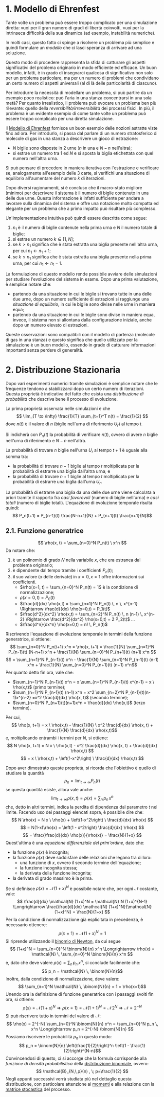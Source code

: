 # 1. Modello di Ehrenfest

Tante volte un problema può essere troppo complicato per una simulazione diretta: vuoi per il gran numero di gradi di libertà coinvolti, vuoi per la intrinseca difficoltà della sua dinamica (ad esempio, instabilità numeriche).

In molti casi, questo fatto ci spinge a risolvere un problema più semplice e quindi formulare un _modello_ che ci lasci speranza di arrivare ad una soluzione.

Questo modo di procedere rappresenta la sfida di catturare gli aspetti significativi del problema originario in modo efficiente ed efficace. Un buon modello, infatti, è in grado di insegnarci qualcosa di significativo non solo per un problema particolare, ma per un numero di problemi che condividano un certo numero di aspetti universali (al di là delle particolarità di ciascuno).

Per introdurre la necessità di modellare un problema, si può partire da un esempio poco realistico: può l'aria in una stanza concentrarsi in una sola metà? Per quanto irrealistico, il problema può evocare un problema ben più rilevante: quello della _reversibilità/irreversibilità_ dei processi fisici. In più, il problema è un evidente esempio di come tante volte un problema può essere troppo complicato per una diretta simulazione.

Il [Modello di Ehrenfest](https://it.wikipedia.org/wiki/Modello_di_Ehrenfest) fornisce un buon esempio delle nozioni astratte viste fino ad ora.
Per introdurlo, si passa dal parlare di un numero stratosferico di molecole di gas in una stanza a descrivere un gioco di estrazione:
- $N$ biglie sono disposte in $2$ urne ($n$ in una e $N-n$ nell'altra);
- si estrae un numero tra $1$ ed $N$ e si sposta la biglia etichettata con quel numero nell'altra urna.

Si può pensare di procedere in maniera iterativa con l'estrazione e verificare se, analogamente all'esempio delle $3$ carte, si verifichi una situazione di equilibrio all'aumentare del numero $k$ di iterazioni.

Dopo diversi ragionamenti, si è concluso che il macro-stato migliore (minimo) per descrivere il sistema è il numero di biglie contenuto in una delle due urne.
Questa informazione è infatti sufficiente per andare a lavorare sulla dinamica del sistema e offre una notazione molto compatta ed elegante per un problema che a primo impatto può risultare più complesso.

Un'implementazione intuitiva può quindi essere descritta come segue:
1. $n_1$ è il numero di biglie contenute nella prima urna e $N$ il numero totale di biglie;
2. si estrae un numero $k \in [1, N]$;
3. se $k > n_1$ significa che è stata estratta una biglia presente nell'altra urna, per cui $n_1 \leftarrow n_1 + 1$;
4. se $k \leq n_1$ significa che è stata estratta una biglia presente nella prima urna, per cui $n_1 \leftarrow n_1 - 1$.

La formulazione di questo modello rende possibile avviare delle simulazioni per studiare l'evoluzione del sistema in esame. Dopo una prima valutazione, è semplice notare che:
- partendo da una situazione in cui le biglie si trovano tutte in una delle due urne, dopo un numero sufficiente di estrazioni si raggiunge una _situazione di equilibrio_, in cui le biglie sono divise nelle urne in maniera equa;
- partendo da una situazione in cui le biglie sono divise in maniera equa, invece, il sistema non si allontana dalla configurazione iniziale, anche dopo un numero elevato di estrazioni.

Queste osservazioni sono compatibili con il modello di partenza (molecole di gas in una stanza) e questo significa che quello utilizzato per la simulazione è un buon modello, essendo in grado di catturare informazioni importanti senza perdere di generalità.

# 2. Distribuzione Stazionaria

Dopo vari esperimenti numerici tramite simulazioni è semplice notare che le frequenze tendono a stabilizzarsi dopo un certo numero di iterazioni. Questa proprietà è indicativa del fatto che esista una _distribuzione di probabilità_ che descriva bene il processo di evoluzione.

La prima proprietà osservata nelle simulazioni è che
$$ \lim_{T \to \infty} \frac{1}{T} \sum_{t=1}^T n(t) = \frac{1}{2} $$
dove $n(t)$ è il valore di $n$ (biglie nell'urna di riferimento $U_r$) al tempo $t$.

Si indicherà con $P_n(t)$ la probabilità di verificare $n(t)$, ovvero di avere $n$ biglie nell'urna di riferimento e $N-n$ nell'altra. 

La probabilità di trovare $n$ biglie nell'urna $U_r$ al tempo $t+1$ è uguale alla somma tra: 
- la probabilità di trovare $n-1$ biglie al tempo $t$ moltiplicata per la probabilità di estrarre una biglia dall'altra urna; e
- la probabilità di trovare $n+1$ biglie al tempo $t$ moltiplicata per la probabilità di estrarre una biglia dall'urna $U_r$.

La probabilità di estrarre una biglia da una delle due urne viene calcolata a priori tramite il rapporto fra _casi favorevoli_ (numero di biglie nell'urna) e _casi totali_ (numero di biglie totali).
L'equazione di evoluzione temporale risulta quindi:
$$ P_n(t+1) = P_{n-1}(t) \frac{N-n+1}{N} + P_{n+1}(t) \frac{n+1}{N}$$
## 2.1. Funzione generatrice
$$ \rho(x, t) = \sum_{n=0}^N P_n(t) \ x^n $$
Da notare che:
1. è un polinomio di grado $N$ nella variabile $x$, che era estranea dal problema originario;
2. è dipendente dal tempo tramite i coefficienti $P_n(t)$;
3. il suo valore (o delle derivate) in $x=0, x=1$ offre informazioni sui coefficienti.
	- $\rho(x=1, t) = \sum_{n=0}^N P_n(t) = 1$ è la condizione di normalizzazione;
	- $\rho(x=0, t) = P_0(t)$ 
	- $\frac{d}{dx} \rho(x,t) = \sum_{n=1}^N P_n(t) \, n \, x^{n-1} \Rightarrow \frac{d}{dx} \rho(x=0,t) = P_1(t)$ 
	- $\frac{d^2}{dx^2} \rho(x,t) = \sum_{n=2}^N P_n(t) \, n (n-1) \, x^{n-2} \Rightarrow \frac{d^2}{dx^2} \rho(x=0,t) = 2 P_2(t)$ 
		...
	- $\frac{d^n}{dx^n} \rho(x=0,t) = n! \, P_n(t)$ 

Riscrivendo l'equazione di evoluzione temporale in termini della funzione generatrice, si ottiene:
$$ \sum_{n=0}^N P_n(t+1) x^n = \rho(x, t+1) = \frac{1}{N} \sum_{n=1}^N P_{n-1}(t) (N-n+1) x^n + \frac{1}{N} \sum_{n=0}^N P_{n+1}(t) (n+1) x^n $$
$$ = \sum_{n=1}^N P_{n-1}(t) x^n - \frac{1}{N} \sum_{n=1}^N P_{n-1}(t) (n-1) x^n + \frac{1}{N} \sum_{n=0}^N P_{n+1}(t) (n+1) x^n$$
Per quanto detto fin ora, vale che:
- $\sum_{n=1}^N P_{n-1}(t) x^n = x \sum_{n=1}^N P_{n-1}(t) x^{n-1} = x \ \rho(x,t)$  (primo termine); 
- $\sum_{n=1}^N P_{n-1}(t) (n-1) x^n = x^2 \sum_{n=2}^N P_{n-1}(t)(n-1)x^{n-2} =x^2 \frac{d}{dx} \rho(x, t)$  (secondo termine);
- $\sum_{n=0}^N P_{n+1}(t)(n+1)x^n = \frac{d}{dx} \rho(x,t)$  (terzo termine).

Per cui, $$ \rho(x, t+1) = x \ \rho(x,t) - \frac{1}{N} \ x^2 \frac{d}{dx} \rho(x, t) + \frac{1}{N} \frac{d}{dx} \rho(x,t)$$
e, moltiplicando entrambi i termini per $N$, si ottiene:
$$ N \rho(x, t+1) = N x \ \rho(x,t) - x^2 \frac{d}{dx} \rho(x, t) + \frac{d}{dx} \rho(x,t) $$
$$ = x \ \rho(x,t) + \left(1-x^2\right) \ \frac{d}{dx} \rho(x,t) $$

Dopo aver dimostrato queste proprietà, si ricorda che l'obiettivo è quello di studiare la quantità $$ p_n = \lim_{t \to \infty}{P_n(t)} $$se questa quantità esiste, allora vale anche: $$ \lim_{t \to \infty}{\rho(x, t)} = \rho(x) = \sum_n \, p_n \, x^n$$che, detto in altri termini, indica la perdita di dipendenza dal parametro $t$ nel limite.
Facendo uso dei passaggi elencati sopra, è possibile dire che:
$$ N \rho(x) = N x \ \rho(x) + \left(1-x^2\right) \ \frac{d}{dx} \rho(x) $$
$$ = N(1-x)\rho(x) = \left(1 - x^2\right) \frac{d}{dx} \rho(x) $$
$$ = \frac{\frac{d}{dx} \rho(x)}{\rho(x)} = \frac{N}{1+x} $$
Quest'ultima è una _equazione differenziale del prim'ordine_, dato che:
- la funzione $\rho(x)$ è incognita;
- la funzione $\rho(x)$ deve soddisfare delle relazioni che legano tra di loro:
	- una funzione di $x$, ovvero il secondo termine dell'equazione;
	- la funzione incognita stessa;
	- la derivata della funzione incognita;
- la derivata di grado massimo è la prima.

Se si definisce $\rho(x) = \mathcal{N} (1+x)^N$ è possibile notare che, per ogni $\mathcal{N}$ costante, vale:
$$ \frac{d}{dx} \mathcal{N} (1+x)^N = \mathcal{N} N (1+x)^{N-1} \Longrightarrow 
 \frac{\frac{d}{dx} \mathcal{N} (1+x)^N}{\mathcal{N} (1+x)^N} = \frac{N}{1+x} $$
Per la condizione di normalizzazione già esplicitata in precedenza, è necessario ottenere: $$ \rho(x=1) = \mathcal{N} (1+x)^N = 1 $$Si riprende utilizzando il [binomio di Newton](https://it.wikipedia.org/wiki/Teorema_binomiale), da cui segue
$$ (1+x)^N = \sum_{n=0}^N \binom{N}{n} x^n \Longrightarrow \rho(x) = \mathcal{N} \, \sum_{n=0}^N \binom{N}{n} x^n $$
e, dato che deve valere $\rho(x) = \sum_n \, p_n \, x^n$, si conclude facilmente che:
$$ p_n = \mathcal{N} \, \binom{N}{n}$$
Inoltre, dalla condizione di normalizzazione, deve valere:
$$ \sum_{n=1}^N \mathcal{N} \, \binom{N}{n} = 1 = \rho(x=1)$$
Unendo ora la definizione di funzione generatrice con i passaggi svolti fin ora, si ottiene:
$$ \rho(x) = \mathcal{N} (1+x)^N \Longrightarrow \rho(x=1) = \mathcal{N}(1+1)^N = \mathcal{N} \, 2^N \Longrightarrow \mathcal{N} = 2^{-N}$$
Si può riscrivere tutto in termini del valore di $\mathcal{N}$:
$$ \rho(x) = 2^{-N} \sum_{n=0}^N \binom{N}{n} x^n = \sum_{n=0}^N p_n \, x^n 
\Longrightarrow p_n = 2^{-N} \binom{N}{n} $$
Possiamo riscrivere le probabilità $p_n$ in questo modo:
$$ p_n = \binom{N}{n} \left(\frac{1}{2}\right)^n \left(1 - \frac{1}{2}\right)^{N-n}$$
Convincendosi di questo, ci si accorge che la formula corrisponde alla _funzione di densità probabilistica_ della [distribuzione binomiale](https://it.wikipedia.org/wiki/Distribuzione_binomiale), ovvero:
$$ \mathcal{B}_{N,\,p}(n) , \; p=\frac{1}{2} $$
Negli appunti successivi verrà studiata più nel dettaglio questa distribuzione, con particolare attenzione ai [momenti](https://it.wikipedia.org/wiki/Momento_(probabilit%C3%A0)) e alla relazione con la [matrice stocastica](https://it.wikipedia.org/wiki/Matrice_stocastica) del processo.


